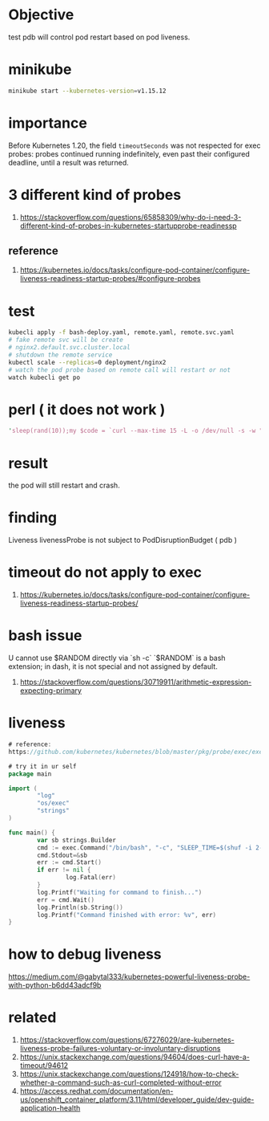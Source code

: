 # Objective
test pdb will control pod restart based on pod liveness.

# minikube
```sh
minikube start --kubernetes-version=v1.15.12
```
# importance
Before Kubernetes 1.20, the field `timeoutSeconds` was not respected for exec probes: probes continued running indefinitely, even past their configured deadline, until a result was returned.

# 3 different kind of probes
1. https://stackoverflow.com/questions/65858309/why-do-i-need-3-different-kind-of-probes-in-kubernetes-startupprobe-readinessp
## reference
1. https://kubernetes.io/docs/tasks/configure-pod-container/configure-liveness-readiness-startup-probes/#configure-probes

# test
```sh
kubecli apply -f bash-deploy.yaml, remote.yaml, remote.svc.yaml
# fake remote svc will be create
# nginx2.default.svc.cluster.local
# shutdown the remote service
kubectl scale --replicas=0 deployment/nginx2
# watch the pod probe based on remote call will restart or not
watch kubecli get po
```

# perl ( it does not work )
```perl
'sleep(rand(10));my $code = `curl --max-time 15 -L -o /dev/null -s -w "%{http_code}\n" http://nginx2.default.svc.cluster.local`;if ($code == "200"){exit 0}else{exit 1};'
```

# result
the pod will still restart and crash.

# finding
Liveness livenessProbe is not subject to PodDisruptionBudget ( pdb )

# timeout do not apply to exec
1. https://kubernetes.io/docs/tasks/configure-pod-container/configure-liveness-readiness-startup-probes/

# bash issue
U cannot use $RANDOM directly via `sh -c`
`$RANDOM` is a bash extension; in dash, it is not special and not assigned by default.
1. https://stackoverflow.com/questions/30719911/arithmetic-expression-expecting-primary

# liveness
```go
# reference:
https://github.com/kubernetes/kubernetes/blob/master/pkg/probe/exec/exec.go#L50

# try it in ur self
package main

import (
        "log"
        "os/exec"
        "strings"
)

func main() {
        var sb strings.Builder
        cmd := exec.Command("/bin/bash", "-c", "SLEEP_TIME=$(shuf -i 2-10 -n 1);echo $SLEEP_TIME")
        cmd.Stdout=&sb
        err := cmd.Start()
        if err != nil {
                log.Fatal(err)
        }
        log.Printf("Waiting for command to finish...")
        err = cmd.Wait()
        log.Println(sb.String())
        log.Printf("Command finished with error: %v", err)
}
```

# how to debug liveness
https://medium.com/@gabytal333/kubernetes-powerful-liveness-probe-with-python-b6dd43adcf9b

# related
1. https://stackoverflow.com/questions/67276029/are-kubernetes-liveness-probe-failures-voluntary-or-involuntary-disruptions
1. https://unix.stackexchange.com/questions/94604/does-curl-have-a-timeout/94612
1. https://unix.stackexchange.com/questions/124918/how-to-check-whether-a-command-such-as-curl-completed-without-error
1. https://access.redhat.com/documentation/en-us/openshift_container_platform/3.11/html/developer_guide/dev-guide-application-health